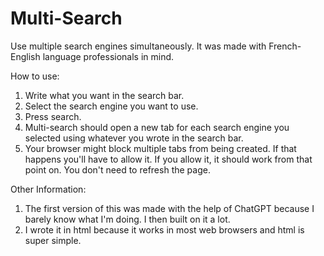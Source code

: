 # Multi-Search
Use multiple search engines simultaneously. It was made with French-English language professionals in mind.

How to use:
1. Write what you want in the search bar.
2. Select the search engine you want to use.
3. Press search.
4. Multi-search should open a new tab for each search engine you selected using whatever you wrote in the search bar.
5. Your browser might block multiple tabs from being created. If that happens you'll have to allow it. If you allow it, it should work from that point on. You don't need to refresh the page.

Other Information:
1. The first version of this was made with the help of ChatGPT because I barely know what I'm doing. I then built on it a lot.
2. I wrote it in html because it works in most web browsers and html is super simple.
